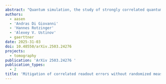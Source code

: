 ```yaml
---
abstract: "Quantum simulation, the study of strongly correlated quantum matter using synthetic quantum systems, has been the most successful application of quantum computers to date. It often requires determining observables with high precision, for example when studying critical phenomena near quantum phase transitions. Thus, readout errors must be carefully characterized and mitigated in data post-processing, using scalable and noise-model agnostic protocols. We present a readout error mitigation protocol that uses only single-qubit Pauli measurements and avoids experimentally challenging randomized measurements. The proposed approach captures a very broad class of correlated noise models and is scalable to large qubit systems. It is based on a complete and efficient characterization of few-qubit correlated positive operator-valued measures (POVMs), using overlapping detector tomography. To assess the effectiveness of the protocol, observables are extracted from simulations involving up to 100 qubits employing readout errors obtained from experiments with superconducting qubits."
authors:
  - aasen
  - 'Andras Di Giovanni'
  - 'Hannes Rotzinger'
  - 'Alexey V. Ustinov'
  - gaerttner
date: 2025-31-03
doi: 10.48550/arXiv.2503.24276
projects:
  - tomography
publication: 'ArXiv 2503.24276 '
publication_types:
  - 2
title: 'Mitigation of correlated readout errors without randomized measurements'
---
```

